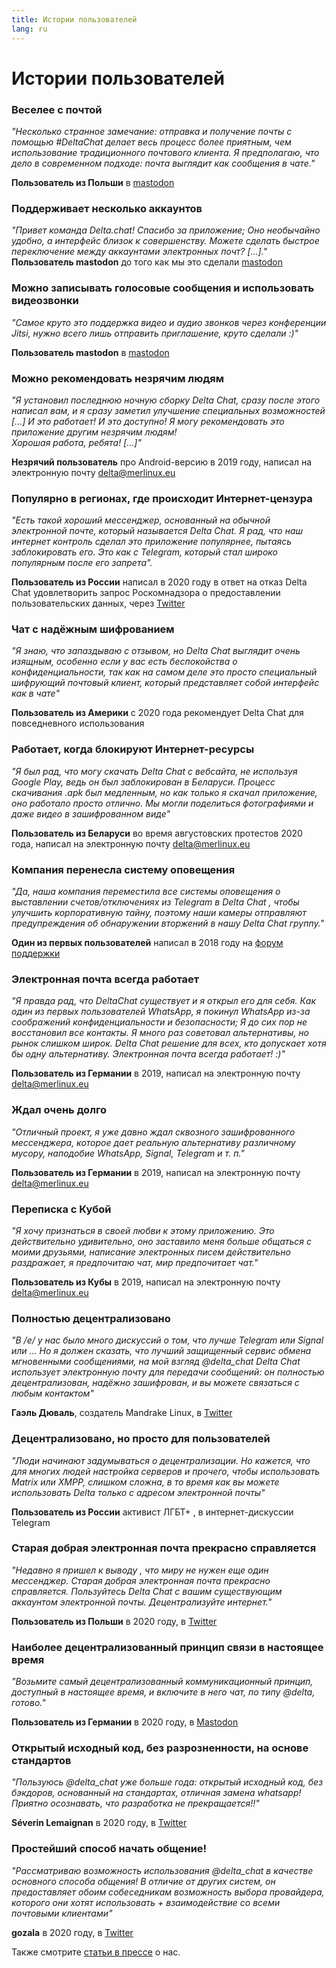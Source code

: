 ```yaml
---
title: Истории пользователей
lang: ru
---
```


# Истории пользователей

### Веселее с почтой

_"Несколько странное замечание: отправка и получение почты с помощью #DeltaChat делает весь процесс более приятным, чем использование традиционного почтового клиента. Я предполагаю, что дело в современном подходе: почта выглядит как сообщения в чате."_

**Пользователь из Польши** в [mastodon](https://101010.pl/@michal/107107322703871076)

### Поддерживает несколько аккаунтов

_"Привет команда Delta.chat! Спасибо за приложение; Оно необычайно удобно, а интерфейс близок к совершенству. Можете сделать быстрое переключение между аккаунтами электронных почт? [...]."_  
**Пользователь mastodon** до того как мы это сделали [mastodon](https://oc.todon.fr/@borispaing/106607795144753681)

### Можно записывать голосовые сообщения и использовать видеозвонки

_"Самое круто это поддержка видео и аудио звонков через конференции Jitsi, нужно всего лишь отправить приглашение, круто сделали :)"_

**Пользователь mastodon** в [mastodon](https://masto.1146.nohost.me/@lps/106303722917783273)  

### Можно рекомендовать незрячим людям

_"Я установил последнюю ночную сборку Delta Chat, сразу после этого написал вам,
и я сразу заметил улучшение специальных возможностей [...]
И это работает! И это доступно! Я могу рекомендовать это приложение другим незрячим людям!                                 
Хорошая работа, ребята! [...]"_

**Незрячий пользователь** про Android-версию в 2019 году, написал на электронную почту delta@merlinux.eu

### Популярно в регионах, где происходит Интернет-цензура

_"Есть такой хороший мессенджер, основанный на обычной электронной почте, который называется Delta Chat. Я рад, что наш интернет контроль сделал это приложение популярнее, пытаясь заблокировать его. Это как с Telegram, который стал широко популярным после его запрета"._ 

**Пользователь из России** написал в 2020 году в ответ на отказ Delta Chat удовлетворить запрос Роскомнадзора о предоставлении пользовательских данных, через [Twitter](https://twitter.com/Alex0s/status/1256841124427313153)

### Чат с надёжным шифрованием

_"Я знаю, что запаздываю с отзывом, но Delta Chat выглядит очень изящным, особенно если у вас есть беспокойства о конфиденциальности, так как на самом деле это просто специальный шифрующий почтовый клиент, который представляет собой интерфейс как в чате"_

**Пользователь из Америки** с 2020 года рекомендует Delta Chat для повседневного использования

### Работает, когда блокируют Интернет-ресурсы

_"Я был рад, что могу скачать Delta Chat с вебсайта, не используя Google Play, ведь он был заблокирован в Беларуси. Процесс скачивания .apk был медленным, но как только я скачал приложение, оно работало просто отлично. Мы могли поделиться фотографиями и даже видео в зашифрованном виде"_ 

**Пользователь из Беларуси** во время августовских протестов 2020 года, написал на электронную почту delta@merlinux.eu

### Компания перенесла систему оповещения

_"Да, наша компания переместила
все системы оповещения о выставлении счетов/отключениях
из Telegram в Delta Chat
, чтобы улучшить корпоративную тайну,
поэтому наши камеры отправляют предупреждения об обнаружении вторжений
в нашу Delta Chat группу."_

**Один из первых пользователей** написал в 2018 году на [форум поддержки](https://support.delta.chat/t/clear-chat-function/163/8)


### Электронная почта всегда работает

_"Я правда рад, что DeltaChat существует и я открыл его для себя.
Как один из первых пользователей WhatsApp, я покинул WhatsApp из-за соображений конфиденциальности и безопасности;
Я до сих пор не восстановил все контакты.
Я много раз советовал альтернативы, но рынок слишком широк.
Delta Chat решение для всех, кто допускает хотя бы одну
альтернативу. Электронная почта всегда работает! :)"_

**Пользователь из Германии** в 2019, написал на электронную почту delta@merlinux.eu


### Ждал очень долго

_"Отличный проект, я уже давно
ждал сквозного зашифрованного мессенджера, которое дает реальную альтернативу
различному мусору, наподобие WhatsApp, Signal, Telegram и т. п."_

**Пользователь из Германии** в 2019, написал на электронную почту delta@merlinux.eu


### Переписка с Кубой

_"Я хочу признаться в своей любви к этому приложению.
Это действительно удивительно, оно заставило меня больше общаться с моими друзьями,
написание электронных писем действительно раздражает, я предпочитаю чат, мир предпочитает чат."_

**Пользователь из Кубы** в 2019, написал на электронную почту delta@merlinux.eu


### Полностью децентрализовано

_"В /e/ у нас было много дискуссий о том, что лучше Telegram или Signal или ... 
Но я должен сказать, что лучший защищенный сервис обмена мгновенными сообщениями, на мой взгляд @delta_chat
Delta Chat использует электронную почту для передачи сообщений: 
он полностью децентрализован, надёжно зашифрован, и вы можете связаться с любым контактом"_

**Гаэль Дюваль**, создатель Mandrake Linux, в [Twitter](https://twitter.com/gael_duval/status/1122906779002777600)

### Децентрализовано, но просто для пользователей

_"Люди начинают задумываться о децентрализации. Но кажется, что для многих людей настройка серверов и прочего, чтобы использовать Matrix или XMPP, слишком сложна, в то время как вы можете использовать Delta только с адресом электронной почты"_

**Пользователь из России** активист ЛГБТ+ , в интернет-дискуссии Telegram

### Старая добрая электронная почта прекрасно справляется

_"Недавно я пришел к выводу
, что миру не нужен еще один мессенджер.
Старая добрая электронная почта прекрасно справляется.
Пользуйтесь Delta Chat с вашим существующим аккаунтом электронной почты. Децентрализуйте интернет."_

**Пользователь из Польши** в 2020 году, в [Twitter](https://twitter.com/MichalNarecki/status/1280820973902745600)


### Наиболее децентрализованный принцип связи в настоящее время

_"Возьмите самый децентрализованный коммуникационный принцип, доступный в настоящее
время, и включите в него чат, по типу @delta, готово."_

**Пользователь из Германии** в 2020 году, в [Mastodon](https://mastodon.bayern/@binaryflo85/103273050438673883)


### Открытый исходный код, без разрозненности, на основе стандартов

_"Пользуюсь @delta_chat уже больше года:
открытый исходный код, без бэкдоров, основанный на стандартах, отличная замена whatsapp!
Приятно осознавать, что разработка не прекращается!!"_

**Séverin Lemaignan** в 2020 году, в [Twitter](https://twitter.com/skadge/status/1276515066393878529)


### Простейший способ начать общение!

_"Рассматриваю возможность использования @delta_chat в качестве основного способа общения!
В отличие от других систем, он предоставляет обоим собеседникам возможность выбора провайдера, которого они хотят использовать +
взаимодействие со всеми почтовыми клиентами"_

**gozala** в 2020 году, в [Twitter](https://twitter.com/gozala/status/1281346020664729600)


Также смотрите [статьи в прессе](references) о нас.
